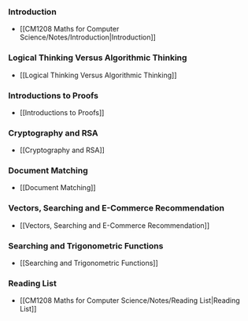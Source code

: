 
### Introduction
- [[CM1208 Maths for Computer Science/Notes/Introduction|Introduction]]

### Logical Thinking Versus Algorithmic Thinking
- [[Logical Thinking Versus Algorithmic Thinking]]

### Introductions to Proofs
- [[Introductions to Proofs]]

### Cryptography and RSA
- [[Cryptography and RSA]]

### Document Matching
- [[Document Matching]]

### Vectors, Searching and E-Commerce Recommendation
- [[Vectors, Searching and E-Commerce Recommendation]]

### Searching and Trigonometric Functions
- [[Searching and Trigonometric Functions]]

### Reading List
- [[CM1208 Maths for Computer Science/Notes/Reading List|Reading List]]